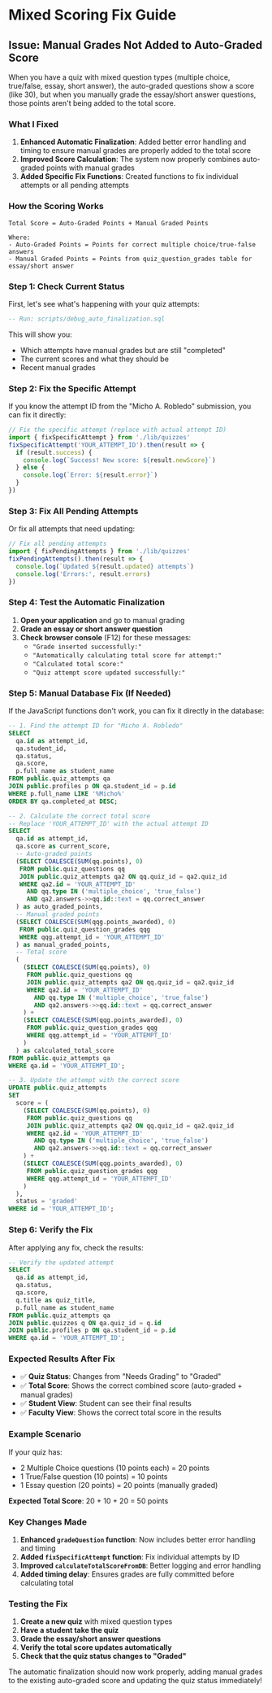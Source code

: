 # Mixed Scoring Fix Guide

## Issue: Manual Grades Not Added to Auto-Graded Score

When you have a quiz with mixed question types (multiple choice, true/false, essay, short answer), the auto-graded questions show a score (like 30), but when you manually grade the essay/short answer questions, those points aren't being added to the total score.

### What I Fixed

1. **Enhanced Automatic Finalization**: Added better error handling and timing to ensure manual grades are properly added to the total score
2. **Improved Score Calculation**: The system now properly combines auto-graded points with manual grades
3. **Added Specific Fix Functions**: Created functions to fix individual attempts or all pending attempts

### How the Scoring Works

```
Total Score = Auto-Graded Points + Manual Graded Points

Where:
- Auto-Graded Points = Points for correct multiple choice/true-false answers
- Manual Graded Points = Points from quiz_question_grades table for essay/short answer
```

### Step 1: Check Current Status

First, let's see what's happening with your quiz attempts:

```sql
-- Run: scripts/debug_auto_finalization.sql
```

This will show you:
- Which attempts have manual grades but are still "completed"
- The current scores and what they should be
- Recent manual grades

### Step 2: Fix the Specific Attempt

If you know the attempt ID from the "Micho A. Robledo" submission, you can fix it directly:

```javascript
// Fix the specific attempt (replace with actual attempt ID)
import { fixSpecificAttempt } from './lib/quizzes'
fixSpecificAttempt('YOUR_ATTEMPT_ID').then(result => {
  if (result.success) {
    console.log(`Success! New score: ${result.newScore}`)
  } else {
    console.log(`Error: ${result.error}`)
  }
})
```

### Step 3: Fix All Pending Attempts

Or fix all attempts that need updating:

```javascript
// Fix all pending attempts
import { fixPendingAttempts } from './lib/quizzes'
fixPendingAttempts().then(result => {
  console.log(`Updated ${result.updated} attempts`)
  console.log('Errors:', result.errors)
})
```

### Step 4: Test the Automatic Finalization

1. **Open your application** and go to manual grading
2. **Grade an essay or short answer question**
3. **Check browser console** (F12) for these messages:
   - `"Grade inserted successfully:"`
   - `"Automatically calculating total score for attempt:"`
   - `"Calculated total score:"`
   - `"Quiz attempt score updated successfully:"`

### Step 5: Manual Database Fix (If Needed)

If the JavaScript functions don't work, you can fix it directly in the database:

```sql
-- 1. Find the attempt ID for "Micho A. Robledo"
SELECT 
  qa.id as attempt_id,
  qa.student_id,
  qa.status,
  qa.score,
  p.full_name as student_name
FROM public.quiz_attempts qa
JOIN public.profiles p ON qa.student_id = p.id
WHERE p.full_name LIKE '%Micho%'
ORDER BY qa.completed_at DESC;

-- 2. Calculate the correct total score
-- Replace 'YOUR_ATTEMPT_ID' with the actual attempt ID
SELECT 
  qa.id as attempt_id,
  qa.score as current_score,
  -- Auto-graded points
  (SELECT COALESCE(SUM(qq.points), 0)
   FROM public.quiz_questions qq
   JOIN public.quiz_attempts qa2 ON qq.quiz_id = qa2.quiz_id
   WHERE qa2.id = 'YOUR_ATTEMPT_ID'
     AND qq.type IN ('multiple_choice', 'true_false')
     AND qa2.answers->>qq.id::text = qq.correct_answer
  ) as auto_graded_points,
  -- Manual graded points
  (SELECT COALESCE(SUM(qqg.points_awarded), 0)
   FROM public.quiz_question_grades qqg
   WHERE qqg.attempt_id = 'YOUR_ATTEMPT_ID'
  ) as manual_graded_points,
  -- Total score
  (
    (SELECT COALESCE(SUM(qq.points), 0)
     FROM public.quiz_questions qq
     JOIN public.quiz_attempts qa2 ON qq.quiz_id = qa2.quiz_id
     WHERE qa2.id = 'YOUR_ATTEMPT_ID'
       AND qq.type IN ('multiple_choice', 'true_false')
       AND qa2.answers->>qq.id::text = qq.correct_answer
    ) +
    (SELECT COALESCE(SUM(qqg.points_awarded), 0)
     FROM public.quiz_question_grades qqg
     WHERE qqg.attempt_id = 'YOUR_ATTEMPT_ID'
    )
  ) as calculated_total_score
FROM public.quiz_attempts qa
WHERE qa.id = 'YOUR_ATTEMPT_ID';

-- 3. Update the attempt with the correct score
UPDATE public.quiz_attempts 
SET 
  score = (
    (SELECT COALESCE(SUM(qq.points), 0)
     FROM public.quiz_questions qq
     JOIN public.quiz_attempts qa2 ON qq.quiz_id = qa2.quiz_id
     WHERE qa2.id = 'YOUR_ATTEMPT_ID'
       AND qq.type IN ('multiple_choice', 'true_false')
       AND qa2.answers->>qq.id::text = qq.correct_answer
    ) +
    (SELECT COALESCE(SUM(qqg.points_awarded), 0)
     FROM public.quiz_question_grades qqg
     WHERE qqg.attempt_id = 'YOUR_ATTEMPT_ID'
    )
  ),
  status = 'graded'
WHERE id = 'YOUR_ATTEMPT_ID';
```

### Step 6: Verify the Fix

After applying any fix, check the results:

```sql
-- Verify the updated attempt
SELECT 
  qa.id as attempt_id,
  qa.status,
  qa.score,
  q.title as quiz_title,
  p.full_name as student_name
FROM public.quiz_attempts qa
JOIN public.quizzes q ON qa.quiz_id = q.id
JOIN public.profiles p ON qa.student_id = p.id
WHERE qa.id = 'YOUR_ATTEMPT_ID';
```

### Expected Results After Fix

- ✅ **Quiz Status**: Changes from "Needs Grading" to "Graded"
- ✅ **Total Score**: Shows the correct combined score (auto-graded + manual grades)
- ✅ **Student View**: Student can see their final results
- ✅ **Faculty View**: Shows the correct total score in the results

### Example Scenario

If your quiz has:
- 2 Multiple Choice questions (10 points each) = 20 points
- 1 True/False question (10 points) = 10 points
- 1 Essay question (20 points) = 20 points (manually graded)

**Expected Total Score**: 20 + 10 + 20 = 50 points

### Key Changes Made

1. **Enhanced `gradeQuestion` function**: Now includes better error handling and timing
2. **Added `fixSpecificAttempt` function**: Fix individual attempts by ID
3. **Improved `calculateTotalScoreFromDB`**: Better logging and error handling
4. **Added timing delay**: Ensures grades are fully committed before calculating total

### Testing the Fix

1. **Create a new quiz** with mixed question types
2. **Have a student take the quiz**
3. **Grade the essay/short answer questions**
4. **Verify the total score updates automatically**
5. **Check that the quiz status changes to "Graded"**

The automatic finalization should now work properly, adding manual grades to the existing auto-graded score and updating the quiz status immediately!































